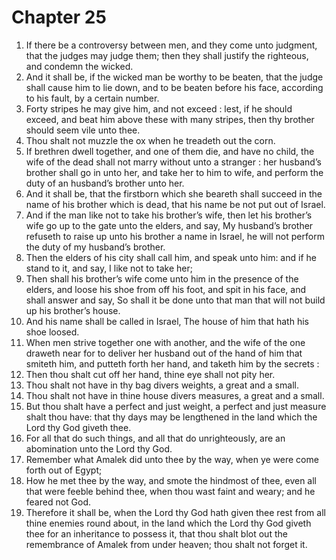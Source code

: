 # Chapter 25

1. If there be a controversy between men, and they come unto judgment, that the judges may judge them; then they shall justify the righteous, and condemn the wicked.
2. And it shall be, if the wicked man be worthy to be beaten, that the judge shall cause him to lie down, and to be beaten before his face, according to his fault, by a certain number.
3. Forty stripes he may give him, and not exceed : lest, if he should exceed, and beat him above these with many stripes, then thy brother should seem vile unto thee.
4. Thou shalt not muzzle the ox when he treadeth out the corn.
5. If brethren dwell together, and one of them die, and have no child, the wife of the dead shall not marry without unto a stranger : her husband’s brother shall go in unto her, and take her to him to wife, and perform the duty of an husband’s brother unto her.
6. And it shall be, that the firstborn which she beareth shall succeed in the name of his brother which is dead, that his name be not put out of Israel.
7. And if the man like not to take his brother’s wife, then let his brother’s wife go up to the gate unto the elders, and say, My husband’s brother refuseth to raise up unto his brother a name in Israel, he will not perform the duty of my husband’s brother.
8. Then the elders of his city shall call him, and speak unto him: and if he stand to it, and say, I like not to take her;
9. Then shall his brother’s wife come unto him in the presence of the elders, and loose his shoe from off his foot, and spit in his face, and shall answer and say, So shall it be done unto that man that will not build up his brother’s house.
10. And his name shall be called in Israel, The house of him that hath his shoe loosed.
11. When men strive together one with another, and the wife of the one draweth near for to deliver her husband out of the hand of him that smiteth him, and putteth forth her hand, and taketh him by the secrets :
12. Then thou shalt cut off her hand, thine eye shall not pity her.
13. Thou shalt not have in thy bag divers weights, a great and a small.
14. Thou shalt not have in thine house divers measures, a great and a small.
15. But thou shalt have a perfect and just weight, a perfect and just measure shalt thou have: that thy days may be lengthened in the land which the Lord thy God giveth thee.
16. For all that do such things, and all that do unrighteously, are an abomination unto the Lord thy God.
17. Remember what Amalek did unto thee by the way, when ye were come forth out of Egypt;
18. How he met thee by the way, and smote the hindmost of thee, even all that were feeble behind thee, when thou wast faint and weary; and he feared not God.
19. Therefore it shall be, when the Lord thy God hath given thee rest from all thine enemies round about, in the land which the Lord thy God giveth thee for an inheritance to possess it, that thou shalt blot out the remembrance of Amalek from under heaven; thou shalt not forget it.

